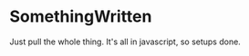 SomethingWritten
================

Just pull the whole thing. It's all in javascript, so setups done.

